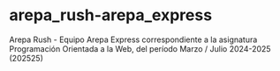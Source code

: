 # arepa_rush-arepa_express
Arepa Rush - Equipo Arepa Express correspondiente a la asignatura Programación Orientada a la Web, del período Marzo / Julio 2024-2025 (202525)

